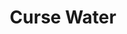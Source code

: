 ---
title: "Curse Water"

spell:
  schools:
    - name:        "Necromancy"
      subschools:  []
      descriptors: ["Evil"]
  classes:
    - name:  "Cleric"
      abbr:  "Clr"
      level: 1
  components:         [V, S, M]
  castingTime:        "1 minute"
  range:              "Touch"
  target:             "Flask of water touched"
  duration:           "Instantaneous"
  savingThrow:        "Will negates (object)"
  spellResistance:    "Yes (object)"
  materialComponents: ["5 pounds of powdered silver (worth 25 gp)."]
  description:        |
    This spell imbues a flask (1 pint) of water with negative energy, turning it into unholy water. Unholy water damages good outsiders the way holy water damages undead and evil outsiders.
---